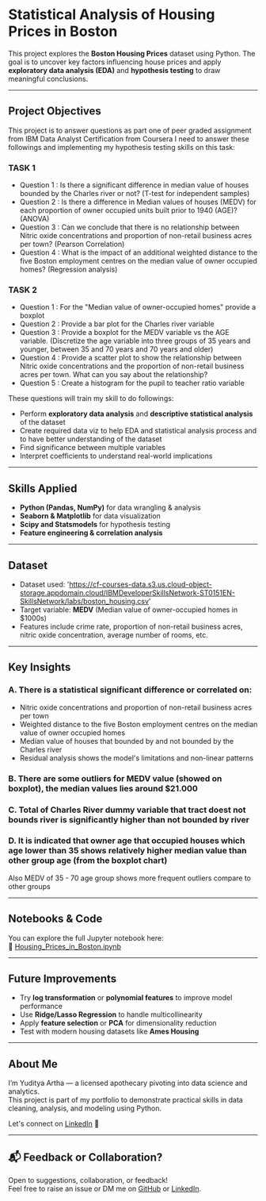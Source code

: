 # Statistical Analysis of Housing Prices in Boston

This project explores the **Boston Housing Prices** dataset using Python. 
The goal is to uncover key factors influencing house prices and apply **exploratory data analysis (EDA)** and **hypothesis testing** to draw meaningful conclusions.

---

## Project Objectives
This project is to answer questions as part one of peer graded assignment from IBM Data Analyst Certification from Coursera
I need to answer these followings and implementing my hypothesis testing skills on this task:

### TASK 1
- Question 1 : Is there a significant difference in median value of houses bounded by the Charles river or not? (T-test for independent samples)
- Question 2 : Is there a difference in Median values of houses (MEDV) for each proportion of owner occupied units built prior to 1940 (AGE)? (ANOVA)
- Question 3 : Can we conclude that there is no relationship between Nitric oxide concentrations and proportion of non-retail business acres per town? (Pearson Correlation)
- Question 4 : What is the impact of an additional weighted distance  to the five Boston employment centres on the median value of owner occupied homes? (Regression analysis)

### TASK 2
- Question 1 : For the "Median value of owner-occupied homes" provide a boxplot
- Question 2 : Provide a  bar plot for the Charles river variable
- Question 3 : Provide a boxplot for the MEDV variable vs the AGE variable. (Discretize the age variable into three groups of 35 years and younger, between 35 and 70 years and 70 years and older)
- Question 4 : Provide a scatter plot to show the relationship between Nitric oxide concentrations and the proportion of non-retail business acres per town. What can you say about the relationship?
- Question 5 : Create a histogram for the pupil to teacher ratio variable

These questions will train my skill to do followings:
- Perform **exploratory data analysis** and **descriptive statistical analysis** of the dataset
- Create required data viz to help EDA and statistical analysis process and to have better understanding of the dataset
- Find significance between multiple variables
- Interpret coefficients to understand real-world implications

---

## Skills Applied

- **Python (Pandas, NumPy)** for data wrangling & analysis  
- **Seaborn & Matplotlib** for data visualization  
- **Scipy and Statsmodels** for hypothesis testing
- **Feature engineering & correlation analysis**  

---

## Dataset

- Dataset used: 'https://cf-courses-data.s3.us.cloud-object-storage.appdomain.cloud/IBMDeveloperSkillsNetwork-ST0151EN-SkillsNetwork/labs/boston_housing.csv'
- Target variable: **MEDV** (Median value of owner-occupied homes in $1000s)
- Features include crime rate, proportion of non-retail business acres, nitric oxide concentration, average number of rooms, etc.

---

## Key Insights

### A. There is a statistical significant difference or correlated on:
- Nitric oxide concentrations and proportion of non-retail business acres per town 
- Weighted distance to the five Boston employment centres on the median value of owner occupied homes 
- Median value of houses that bounded by and not bounded by the Charles river 
- Residual analysis shows the model's limitations and non-linear patterns

### B. There are some outliers for MEDV value (showed on boxplot), the median values lies around $21.000

### C. Total of Charles River dummy variable that tract doest not bounds river is significantly higher than not bounded by river

### D. It is indicated that owner age that occupied houses which age lower than 35 shows relatively higher median value than other group age (from the boxplot chart)
Also MEDV of 35 - 70 age group shows more frequent outliers compare to other groups

---

## Notebooks & Code

You can explore the full Jupyter notebook here:  
🔗 [Housing_Prices_in_Boston.ipynb](https://github.com/yudityaartha/Statistical-Analysis-of-Housing-Prices-in-Boston/blob/main/Housing_Prices_in_Boston.ipynb)

---

## Future Improvements

- Try **log transformation** or **polynomial features** to improve model performance
- Use **Ridge/Lasso Regression** to handle multicollinearity
- Apply **feature selection** or **PCA** for dimensionality reduction
- Test with modern housing datasets like **Ames Housing**

---

## About Me

I’m Yuditya Artha — a licensed apothecary pivoting into data science and analytics.  
This project is part of my portfolio to demonstrate practical skills in data cleaning, analysis, and modeling using Python.

Let's connect on [LinkedIn](https://www.linkedin.com/in/yuditya-artha/) 👋

---

## 📬 Feedback or Collaboration?

Open to suggestions, collaboration, or feedback!  
Feel free to raise an issue or DM me on [GitHub](https://github.com/yudityaartha) or [LinkedIn](https://www.linkedin.com/in/yuditya-artha/).

